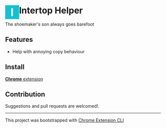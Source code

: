 # <img src="https://raw.githubusercontent.com/kiriltaran/intertop-helper/master/public/icons/icon_64.png" width="45" align="left"> Intertop Helper

The shoemaker's son always goes barefoot

## Features

- Help with annoying copy behaviour

## Install

[**Chrome** extension]() <!-- TODO: Add chrome extension link inside parenthesis -->

## Contribution

Suggestions and pull requests are welcomed!.

---

This project was bootstrapped with [Chrome Extension CLI](https://github.com/dutiyesh/chrome-extension-cli)

